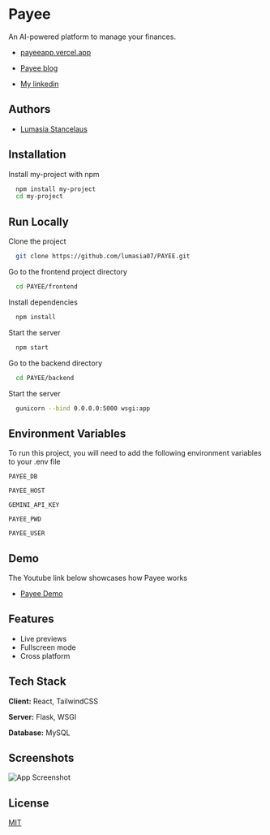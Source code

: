 
# Payee

An AI-powered platform to manage your finances.

- [payeeapp.vercel.app](https://payeeapp.vercel.app)

- [Payee blog](https://lumasiastancelaus.medium.com/payee-6b021ed05178)

- [My linkedin](www.linkedin.com/in/lumasia-stancelaus)

## Authors

- [Lumasia Stancelaus](https://www.github.com/lumasia07)



## Installation

Install my-project with npm

```bash
  npm install my-project
  cd my-project
```
    
## Run Locally

Clone the project

```bash
  git clone https://github.com/lumasia07/PAYEE.git
```

Go to the frontend project directory

```bash
  cd PAYEE/frontend
```

Install dependencies

```bash
  npm install
```

Start the server

```bash
  npm start
```

Go to the backend directory
```bash
  cd PAYEE/backend
```

Start the server
```bash
  gunicorn --bind 0.0.0.0:5000 wsgi:app
```
  


## Environment Variables

To run this project, you will need to add the following environment variables to your .env file

`PAYEE_DB`

`PAYEE_HOST`

`GEMINI_API_KEY`

`PAYEE_PWD`

`PAYEE_USER`


## Demo

The Youtube link below showcases how Payee works

- [Payee Demo](https://youtu.be/RgWFcIpUioc)


## Features

- Live previews
- Fullscreen mode
- Cross platform


## Tech Stack

**Client:** React, TailwindCSS

**Server:** Flask, WSGI

**Database:** MySQL


## Screenshots

![App Screenshot](https://imgur.com/JSos19P)



## License

[MIT](https://choosealicense.com/licenses/mit/)

